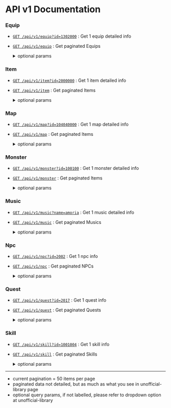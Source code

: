 # API v1 Documentation

### Equip
- [`GET /api/v1/equip?id=1302000`](https://test-royals-library.netlify.app/api/v1/equip?id=1302000)   : Get 1 equip detailed info
- [`GET /api/v1/equip`](https://test-royals-library.netlify.app/api/v1/equip)               : Get paginated Equips
    <details>
        <summary> optional params </summary>

        - e.g. `GET /api/v1/equip?page=1&overallcategory=weapon&job=0&category=dagger&order=reqLevel&sort=ascending&cosmetic=null&search=maple`

        - page = integer (default: 1)
        - overallcategory = ['any', 'weapon', 'hat', 'top', 'bottom', 'overall', 'shoes', 'gloves', 'cape', 'shield', 'faceacc', 'eyeacc', 'earring', 'ring', 'pendant', 'belt', 'medal']
        - category = ['any', 'OHSword', 'OHAxe', 'OHMace', 'dagger', 'wand', 'staff', 'THSword', 'THAxe', 'THMace', 'spear', 'polearm', 'bow', 'crossbow', 'claw', 'knuckle', 'gun', 'cash']   
            **Note**: Only applies to weapons
        - job = ['0', '1', '2', '4', '8', '16', '-1'] 
            **Note**: ['any', 'warrior', 'magician', 'archer', 'thief', 'pirate', 'beginner']
        - order = ['id', 'reqLevel', 'incPAD', 'incMAD', 'attackSpeed', 'incSTR', 'incDEX', 'incINT', 'incLUK', 'incACC', 'incEVA', 'tuc', 'incSpeed', 'incJump', 'incMHP', 'incMMP', 'incPDD', 'incMDD']
        - sort = ['ascending', 'descending']
        - cosmetic = ['on', 'null']
        - search = any string
    </details>

### Item
- [`GET /api/v1/item?id=2000000`](https://test-royals-library.netlify.app/api/v1/item?id=2000000)     : Get 1 item detailed info
- [`GET /api/v1/item`](https://test-royals-library.netlify.app/api/v1/item/)               : Get paginated Items
    <details>
        <summary> optional params </summary>

        - e.g. `GET /api/v1/item?page=1&overallcategory=use&filter=potion&order=id&sort=ascending&search=blue`

        - page = integer (default: 1)
        - overallcategory = ['any', 'use', 'setup', 'etc']
        - filter = ['any', 'scroll', 'potion', 'tp', 'morph', 'mastery', 'sack', 'mbook', 'other'] 
            **Note**: for USE-only
        - order = ['id', 'hp', 'hpR', 'mp', 'mpR', 'pad','mad', 'acc', 'incPAD', 'incMAD', 'incACC', 'incMHP', 'incSTR', 'incDEX', 'incINT', 'incLUK', 'incSpeed', 'incJump'] 
            **Note**: for USE-only
        - sort = ['ascending', 'descending']
        - search = any string
    </details>

### Map
- [`GET /api/v1/map?id=104040000`](https://test-royals-library.netlify.app/api/v1/map?id=104040000)    : Get 1 map detailed info
- [`GET /api/v1/map`](https://test-royals-library.netlify.app/api/v1/map)                  : Get paginated Items
    <details>
        <summary> optional params </summary>

        - e.g. `GET /api/v1/map?page=1&location=VictoriaIsland&search=hunting`

        - page = integer (default: 1)
        - location = ['any', "Amoria", "Aquarium", "Ariant", "AriantPQ","Boat", "CPQ", "CPQ2", "China", "Dojo", "EPQ", "EasternChina", "ElNath", "EllinForest", "Events", "FlorinaBeach", "GM", "GPQ", "HauntedHouse", "HerbTown", "KoreanFolkTown", "LHC", "LMPQ", "LPQ", "Leafre", "Ludibrium", "Magatia", "Malaysia", "MapleIsland", "MuLung", "NewLeafCity", "OPQ", "OmegaSector", "Orbis", "Others", "PPQ", "PhantomForest/CWK", "RJPQ", "Singapore", "Sleepywood", "TempleOfTime", "Thailand", "VictoriaIsland", "Zakum", "Zipangu"] 
        - search = any string
    </details>

### Monster
- [`GET /api/v1/monster?id=100100`](https://test-royals-library.netlify.app/api/v1/monster?id=100100)    : Get 1 monster detailed info
- [`GET /api/v1/monster`](https://test-royals-library.netlify.app/api/v1/monster)             : Get paginated Items
    <details>
        <summary> optional params </summary>

        - e.g. `GET /api/v1/monster?page=1&filter=any&category=victoriaisland&order=level&sort=ascending&search=mushroom`

        - page = integer (default: 1)
        - filter = ['any', 'monster', 'boss']
        - category = refer to Map's Location params
        - order = ['id', 'level', 'exp', 'maxHP']
        - sort = ['ascending', 'descending']
        - search = any string
    </details>

### Music
- [`GET /api/v1/music?name=amoria`](https://test-royals-library.netlify.app/api/v1/music?name=amoria)    : Get 1 music detailed info
- [`GET /api/v1/music`](https://test-royals-library.netlify.app/api/v1/music)                : Get paginated Musics
    <details>
        <summary> optional params </summary>

        - e.g. `GET /api/v1/music?page=1&search=amoria`

        - page = integer (default: 1)
        - search = any string
    </details>

### Npc
- [`GET /api/v1/npc?id=2002`](https://test-royals-library.netlify.app/api/v1/npc?id=2002)          : Get 1 npc info
- [`GET /api/v1/npc`](https://test-royals-library.netlify.app/api/v1/npc)                  : Get paginated NPCs
    <details>
        <summary> optional params </summary>

        - e.g. `GET /api/v1/npc?page=1&location=victoria-island&type=all&search=instructor`

        - page = integer (default: 1)
        - location = ['all', 'amoria', 'ellin', 'maple-island', 'masteria', 'ossyria', 'victoria-island', 'world-tour', 'other']
        - type = ['beauty', 'crafter', 'job', 'merchant', 'pet', 'storage', 'transport', 'wedding', 'other']
        - search = any string
    </details>

### Quest
- [`GET /api/v1/quest?id=2017`](https://test-royals-library.netlify.app/api/v1/quest?id=2017)        : Get 1 quest info
- [`GET /api/v1/quest`](https://test-royals-library.netlify.app/api/v1/quest)                : Get paginated Quests
    <details>
        <summary> optional params </summary>

        - e.g. `GET /api/v1/quest?page=1&location=victoria&type=all&search=arwen`
        
        - page = integer (default: 1)
        - location = ['all', 'job', 'maple-island', 'victoria', 'elnath', 'ludus', 'ellin', 'leafre', 'neo-tokyo', 'mulung', 'masteria', 'temple', 'party', 'world', 'malaysia', 'event', 'title', 'zakum' ,'hero']
        - search = any string
    </details>

### Skill
- [`GET /api/v1/skill?id=1001004`](https://test-royals-library.netlify.app/api/v1/skill?id=1001004)     : Get 1 skill info
- [`GET /api/v1/skill`](https://test-royals-library.netlify.app/api/v1/skill)                : Get paginated Skills
    <details>
        <summary> optional params </summary>

        - e.g. `GET /api/v1/skill?page=1&filter=mm&order=id&sort=ascending&search=crossbow`
        
        - page = integer (default: 1)
        - filter = ['any', 'beginner', 'special', 'swordman', 'hero', 'pal', 'dk', 'magician', 'fp', 'il', 'bishop', 'archer', 'bm', 'mm', 'rogue', 'nl', 'shad'. 'pirate', 'bucc', 'sair']
        - order = ['id']
        - sort = ['ascending', 'descending']
        - search = any string
    </details>

---

- current pagination = 50 items per page
- paginated data not detailed, but as much as what you see in unofficial-library page
- optional query params, if not labelled, please refer to dropdown option at unofficial-library